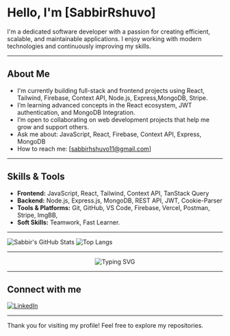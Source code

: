 # Hello, I'm [SabbirRshuvo] 

I'm a dedicated software developer with a passion for creating efficient, scalable, and maintainable applications. I enjoy working with modern technologies and continuously improving my skills.

---

## About Me

-  I'm currently building full-stack and frontend projects using React, Tailwind, Firebase, Context API, Node.js, Express,MongoDB, Stripe.   
-  I’m learning advanced concepts in the React ecosystem, JWT authentication, and MongoDB Integration.
-  I’m open to collaborating on web development projects that help me grow and support others.
-   Ask me about: JavaScript, React, Firebase, Context API, Express, MongoDB
-  How to reach me: [sabbirhshuvo11@gmail.com]  

---

## Skills & Tools

- **Frontend:** JavaScript, React, Tailwind, Context API, TanStack Query 
- **Backend:** Node.js, Express.js, MongoDB, REST API, JWT, Cookie-Parser 
- **Tools & Platforms:** Git, GitHub, VS Code, Firebase, Vercel, Postman, Stripe, ImgBB,
- **Soft Skills:** Teamwork, Fast Learner.


---
![Sabbir's GitHub Stats](https://github-readme-stats.vercel.app/api?username=SabbirRshuvo&show_icons=true&theme=radical)
![Top Langs](https://github-readme-stats.vercel.app/api/top-langs/?username=SabbirRshuvo&layout=compact&theme=radical)

---
<p align="center">
  <img src="https://readme-typing-svg.demolab.com/?font=Fira+Code&weight=500&size=24&pause=1000&color=1F9AFE&center=true&vCenter=true&width=435&lines=Passionate+Web+Developer;MERN+Stack+Learner;Always+Building+Something" alt="Typing SVG" />
</p>

---

## Connect with me

[![LinkedIn](https://img.shields.io/badge/LinkedIn-blue?logo=linkedin&style=flat-square)](https://linkedin.com/in/https://www.linkedin.com/in/sabbir-rahman-shuvo-dev/)

---

Thank you for visiting my profile! Feel free to explore my repositories.

